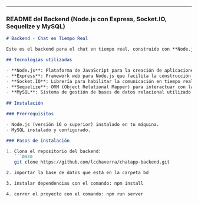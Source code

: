 
---

### **README del Backend (Node.js con Express, Socket.IO, Sequelize y MySQL)**

```markdown
# Backend - Chat en Tiempo Real

Este es el backend para el chat en tiempo real, construido con **Node.js**, **Express**, **Socket.IO**, **Sequelize** (ORM para MySQL) y **MySQL** como base de datos.

## Tecnologías utilizadas

- **Node.js**: Plataforma de JavaScript para la creación de aplicaciones de servidor.
- **Express**: Framework web para Node.js que facilita la construcción de API RESTful.
- **Socket.IO**: Librería para habilitar la comunicación en tiempo real mediante WebSockets.
- **Sequelize**: ORM (Object Relational Mapper) para interactuar con la base de datos MySQL.
- **MySQL**: Sistema de gestión de bases de datos relacional utilizado para almacenar la información del chat.
  
## Instalación

### Prerrequisitos

- Node.js (versión 16 o superior) instalado en tu máquina.
- MySQL instalado y configurado.

### Pasos de instalación

1. Clona el repositorio del backend:
   ```bash
   git clone https://github.com/lcchaverra/chatapp-backend.git

2. importar la base de datos que está en la carpeta bd

3. instalar dependencias con el comando: npm install

4. correr el proyecto con el comando: npm run server